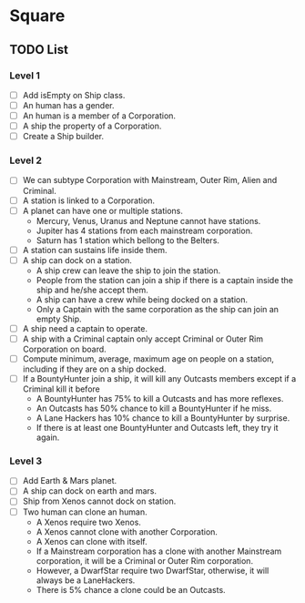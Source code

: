 # Square

## TODO List

### Level 1

- [ ] Add isEmpty on Ship class.
- [ ] An human has a gender.
- [ ] An human is a member of a Corporation.
- [ ] A ship the property of a Corporation.
- [ ] Create a Ship builder.

### Level 2

- [ ] We can subtype Corporation with Mainstream, Outer Rim, Alien and Criminal.
- [ ] A station is linked to a Corporation.
- [ ] A planet can have one or multiple stations.
    * Mercury, Venus, Uranus and Neptune cannot have stations.
    * Jupiter has 4 stations from each mainstream corporation.
    * Saturn has 1 station which bellong to the Belters.
- [ ] A station can sustains life inside them.
- [ ] A ship can dock on a station.
  * A ship crew can leave the ship to join the station.
  * People from the station can join a ship if there is a captain inside the ship and he/she accept them.
  * A ship can have a crew while being docked on a station.
  * Only a Captain with the same corporation as the ship can join an empty Ship.
- [ ] A ship need a captain to operate.
- [ ] A ship with a Criminal captain only accept Criminal or Outer Rim Corporation on board.
- [ ] Compute minimum, average, maximum age on people on a station, including if they are on a ship docked.
- [ ] If a BountyHunter join a ship, it will kill any Outcasts members except if a Criminal kill it before
  * A BountyHunter has 75% to kill a Outcasts and has more reflexes.
  * An Outcasts has 50% chance to kill a BountyHunter if he miss.
  * A Lane Hackers has 10% chance to kill a BountyHunter by surprise.
  * If there is at least one BountyHunter and Outcasts left, they try it again.

### Level 3

- [ ] Add Earth & Mars planet.
- [ ] A ship can dock on earth and mars.
- [ ] Ship from Xenos cannot dock on station.
- [ ] Two human can clone an human.
  * A Xenos require two Xenos.
  * A Xenos cannot clone with another Corporation.
  * A Xenos can clone with itself.
  * If a Mainstream corporation has a clone with another Mainstream corporation, it will be a Criminal or Outer Rim corporation.
  * However, a DwarfStar require two DwarfStar, otherwise, it will always be a LaneHackers.
  * There is 5% chance a clone could be an Outcasts.

